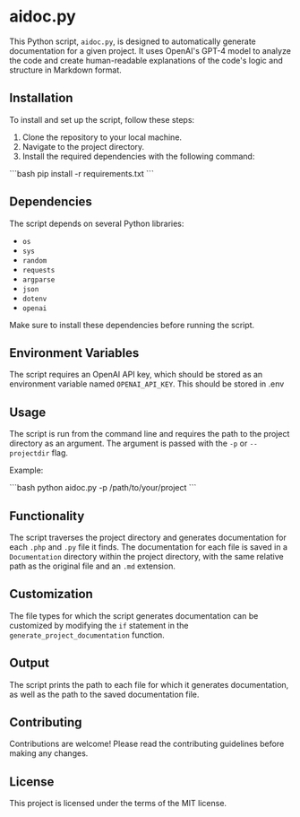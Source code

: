 # aidoc.py

This Python script, `aidoc.py`, is designed to automatically generate documentation for a given project. It uses OpenAI's GPT-4 model to analyze the code and create human-readable explanations of the code's logic and structure in Markdown format.

## Installation

To install and set up the script, follow these steps:

1. Clone the repository to your local machine.
2. Navigate to the project directory.
3. Install the required dependencies with the following command:

\```bash
pip install -r requirements.txt
\```

## Dependencies

The script depends on several Python libraries:

- `os`
- `sys`
- `random`
- `requests`
- `argparse`
- `json`
- `dotenv`
- `openai`

Make sure to install these dependencies before running the script.

## Environment Variables

The script requires an OpenAI API key, which should be stored as an environment variable named `OPENAI_API_KEY`.
This should be stored in .env

## Usage

The script is run from the command line and requires the path to the project directory as an argument. The argument is passed with the `-p` or `--projectdir` flag.

Example:

\```bash
python aidoc.py -p /path/to/your/project
\```

## Functionality

The script traverses the project directory and generates documentation for each `.php` and `.py` file it finds. The documentation for each file is saved in a `Documentation` directory within the project directory, with the same relative path as the original file and an `.md` extension.

## Customization

The file types for which the script generates documentation can be customized by modifying the `if` statement in the `generate_project_documentation` function.

## Output

The script prints the path to each file for which it generates documentation, as well as the path to the saved documentation file.

## Contributing

Contributions are welcome! Please read the contributing guidelines before making any changes.

## License

This project is licensed under the terms of the MIT license.
